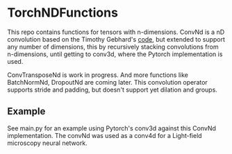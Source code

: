 # TorchNDFunctions
This repo contains functions for tensors with n-dimensions. 
ConvNd is a nD convolution based on the Timothy Gebhard's [code](https://github.com/timothygebhard/pytorch-conv4d), but extended to support any number of dimensions, this by recursively stacking convolutions from n-dimensions, until getting to conv3d, where the Pytorch implementation is used.

ConvTransposeNd is work in progress. And more functions like BatchNormNd, DropoutNd are coming later.
This convolution operator supports stride and padding, but doesn't support yet dilation and groups.

## Example
  See main.py for an example using Pytorch's conv3d against this ConvNd implementation. 
  The convNd was used as a conv4d for a Light-field microscopy neural network.
